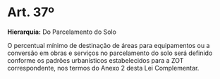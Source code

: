 # Art. 37º

**Hierarquia:** Do Parcelamento do Solo

O percentual mínimo de destinação de áreas para equipamentos ou a conversão em obras e serviços no parcelamento do solo será definido conforme os padrões
urbanísticos estabelecidos para a ZOT correspondente, nos termos do Anexo 2 desta Lei Complementar.






